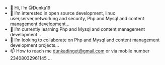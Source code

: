 - 👋 Hi, I’m @Dunka19
- 👀 I’m interested in open source development, linux user,server,networking and security, Php and Mysql and content management development...
- 🌱 I’m currently learning  Php and Mysql and content management development...
- 💞️ I’m looking to collaborate on  Php and Mysql and content management development projects...
- 📫 How to reach me dunkadinget@gmail.com or via mobile number 23408032961145 ...

<!---
Dunka19/Dunka19 is a ✨ special ✨ repository because its `README.md` (this file) appears on your GitHub profile.
You can click the Preview link to take a look at your changes.
--->
